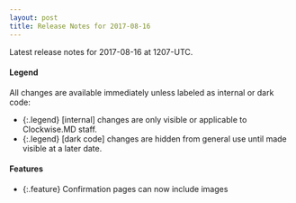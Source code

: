 ```yaml
---
layout: post
title: Release Notes for 2017-08-16
---
```


Latest release notes for 2017-08-16 at 1207-UTC.

<div class='legend' markdown='1'>

#### Legend

All changes are available immediately unless labeled as internal or dark code:

- {:.legend} [internal] changes are only visible or applicable to Clockwise.MD staff.
- {:.legend} [dark code] changes are hidden from general use until made visible at a later date.

</div>

<div class='features' markdown='1'>

#### Features

- {:.feature} Confirmation pages can now include images

</div>

